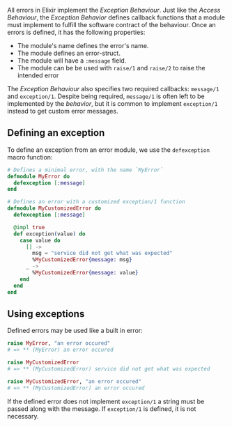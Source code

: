 All errors in Elixir implement the _Exception Behaviour_. Just like the _Access Behaviour_, the _Exception Behavior_ defines callback functions that a module must implement to fulfill the software contract of the behaviour. Once an errors is defined, it has the following properties:

- The module's name defines the error's name.
- The module defines an error-struct.
- The module will have a `:message` field.
- The module can be be used with `raise/1` and `raise/2` to raise the intended error

The _Exception Behaviour_ also specifies two required callbacks: `message/1` and `exception/1`. Despite being required, `message/1` is often left to be implemented by the _behavior_, but it is common to implement `exception/1` instead to get custom error messages.

## Defining an exception

To define an exception from an error module, we use the `defexception` macro function:

```elixir
# Defines a minimal error, with the name `MyError`
defmodule MyError do
  defexception [:message]
end

# Defines an error with a customized exception/1 function
defmodule MyCustomizedError do
  defexception [:message]

  @impl true
  def exception(value) do
    case value do
      [] ->
        msg = "service did not get what was expected"
        %MyCustomizedError{message: msg}
      _ ->
        %MyCustomizedError{message: value}
    end
  end
end
```

## Using exceptions

Defined errors may be used like a built in error:

```elixir
raise MyError, "an error occured"
# => ** (MyError) an error occured

raise MyCustomizedError
# => ** (MyCustomizedError) service did not get what was expected

raise MyCustomizedError, "an error occured"
# => ** (MyCustomizedError) an error occured
```

If the defined error does not implement `exception/1` a string must be passed along with the message. If `exception/1` is defined, it is not necessary.
